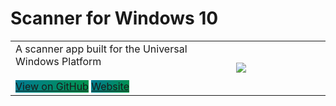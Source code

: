 # Scanner for Windows 10
<table width="100%">
  <tr>
    <td width="70%">
      A scanner app built for the Universal Windows Platform
      <br><br>
      <a href="https://github.com/simon-knuth/scanner/" class="btn" style='background-image:linear-gradient(120deg, rgb(0, 123, 148), rgb(0, 149, 74))'>View on GitHub</a>
      <a href="http://simon-knuth.github.io/scanner" class="btn" style='background-image:linear-gradient(120deg, rgb(0, 123, 148), rgb(0, 149, 74))'>Website</a>
    </td>
    <td width="30%">
      <a href="https://www.microsoft.com/store/apps/9N438MZHD3ZF"><img src="https://i.imgur.com/aAWYhvm.png"/>
    </td>
  </tr>
</table>
